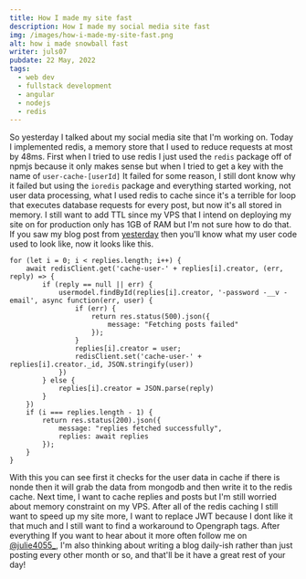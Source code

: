 ```yaml
---
title: How I made my site fast
description: How I made my social media site fast
img: /images/how-i-made-my-site-fast.png
alt: how i made snowball fast
writer: juls07
pubdate: 22 May, 2022
tags:
  - web dev
  - fullstack development
  - angular
  - nodejs
  - redis
---
```

So yesterday I talked about my social media site that I'm working on. Today I implemented redis, a memory store that I used to reduce requests at most by 48ms. First when I tried to use redis I just used the `redis` package off of npmjs because it only makes sense but when I tried to get a key with the name of `user-cache-[userId]` It failed for some reason, I still dont know why it failed but using the `ioredis` package and everything started working, not user data processing, what I used redis to cache since it's a terrible for loop that executes database requests for every post, but now it's all stored in memory. I still want to add TTL since my VPS that I intend on deploying my site on for production only has 1GB of RAM but I'm not sure how to do that. If you saw my blog post from [yesterday](/blog/what-ive-been-doing) then you'll know what my user code used to look like, now it looks like this.

```js[post.js]
for (let i = 0; i < replies.length; i++) {
    await redisClient.get('cache-user-' + replies[i].creator, (err, reply) => {
        if (reply == null || err) {
            usermodel.findById(replies[i].creator, '-password -__v -email', async function(err, user) {
                if (err) {
                    return res.status(500).json({
                        message: "Fetching posts failed"
                    });
                }
                replies[i].creator = user;
                redisClient.set('cache-user-' + replies[i].creator._id, JSON.stringify(user))
            })
        } else {
            replies[i].creator = JSON.parse(reply)
        }
    })
    if (i === replies.length - 1) {
        return res.status(200).json({
            message: "replies fetched successfully",
            replies: await replies
        });
    }
}
```

With this you can see first it checks for the user data in cache if there is nonde then it will grab the data from mongodb and then write it to the redis cache. Next time, I want to cache replies and posts but I'm still worried about memory constraint on my VPS. After all of the redis caching I still want to speed up my site more, I want to replace JWT because I dont like it that much and I still want to find a workaround to Opengraph tags. After everything If you want to hear about it more often follow me on [@julie4055_](https://twitter.com/julie4055_), I'm also thinking about writing a blog daily-ish rather than just posting every other month or so, and that'll be it have a great rest of your day!
